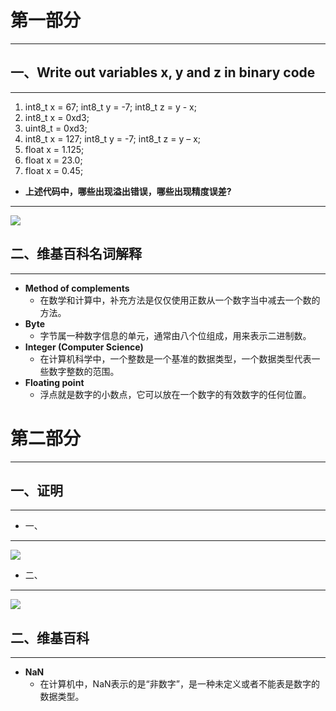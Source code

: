 # 第一部分
---
## 一、Write out variables x, y and z in binary code
---
 1. int8_t x = 67; int8_t y = -7; int8_t z = y - x;
 2. int8_t x = 0xd3;
 3. uint8_t = 0xd3;
 4. int8_t x = 127; int8_t y = -7; int8_t z = y – x;
 5. float x = 1.125;
 6. float x = 23.0;
 7. float x = 0.45;
* **上述代码中，哪些出现溢出错误，哪些出现精度误差?**
---
![](https://github.com/yangzhanp/yangzhanp----homework/blob/gh-pages/images/821589641901204334.jpg?raw=true)
## 二、维基百科名词解释
---
* **Method of complements**
   * 在数学和计算中，补充方法是仅仅使用正数从一个数字当中减去一个数的方法。
* **Byte**
   * 字节属一种数字信息的单元，通常由八个位组成，用来表示二进制数。
* **Integer (Computer Science)**
   * 在计算机科学中，一个整数是一个基准的数据类型，一个数据类型代表一些数字整数的范围。
* **Floating point**
   * 浮点就是数字的小数点，它可以放在一个数字的有效数字的任何位置。



# 第二部分
---
## 一、证明
---
* 一、
---
![](https://github.com/yangzhanp/yangzhanp----homework/blob/gh-pages/images/772608547301464497.jpg)
* 二、
---
![](https://github.com/yangzhanp/yangzhanp----homework/blob/gh-pages/images/362362336664932469.jpg)
## 二、维基百科
---
 * **NaN**
   *  在计算机中，NaN表示的是“非数字”，是一种未定义或者不能表是数字的数据类型。
